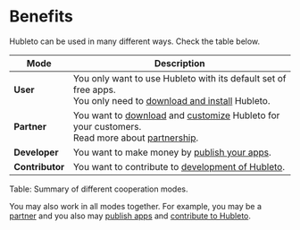 # Benefits

Hubleto can be used in many different ways. Check the table below.

| Mode            | Description                                                                                                                                                |
| --------------- | ---------------------------------------------------------------------------------------------------------------------------------------------------------- |
| **User**        | You only want to use Hubleto with its default set of free apps.<br/>You only need to [download and install](download-and-install) Hubleto.                 |
| **Partner**     | You want to [download](download-and-install) and [customize](add-model-for-contacts) Hubleto for your customers.<br/>Read more about [partnership](partnership). |
| **Developer**   | You want to make money by [publish your apps](publish-app).                                                                                                |
| **Contributor** | You want to contribute to [development of Hubleto](contribute).                                                                                            |

Table: Summary of different cooperation modes.

You may also work in all modes together. For example, you may be a [partner](partnership) and you also may [publish apps](publish-app) and [contribute to Hubleto](contribute).

